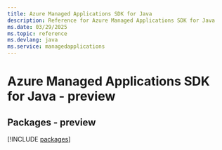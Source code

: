 ```yaml
---
title: Azure Managed Applications SDK for Java
description: Reference for Azure Managed Applications SDK for Java
ms.date: 03/29/2025
ms.topic: reference
ms.devlang: java
ms.service: managedapplications
---
```

# Azure Managed Applications SDK for Java - preview
## Packages - preview
[!INCLUDE [packages](managed-applications-index.md)]
